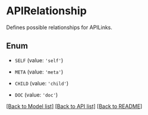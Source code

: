 # APIRelationship

Defines possible relationships for APILinks.

## Enum

* `SELF` (value: `'self'`)

* `META` (value: `'meta'`)

* `CHILD` (value: `'child'`)

* `DOC` (value: `'doc'`)

[[Back to Model list]](../README.md#documentation-for-models) [[Back to API list]](../README.md#documentation-for-api-endpoints) [[Back to README]](../README.md)


